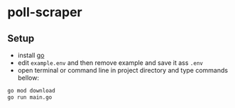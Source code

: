 # poll-scraper

## Setup

- install [go](https://golang.org/dl/)
- edit `example.env` and then remove example and save it ass `.env`
- open terminal or command line in project directory and type commands bellow:

```sh
go mod download
go run main.go
```
